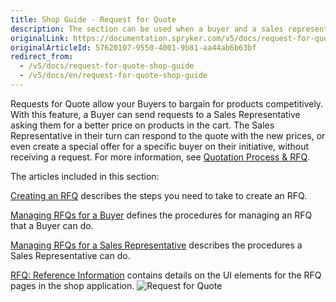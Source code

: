 ```yaml
---
title: Shop Guide - Request for Quote
description: The section can be used when a buyer and a sales representative can negotiate a better price on products in the cart.
originalLink: https://documentation.spryker.com/v5/docs/request-for-quote-shop-guide
originalArticleId: 57620107-9550-4001-9b81-aa44ab6b63bf
redirect_from:
  - /v5/docs/request-for-quote-shop-guide
  - /v5/docs/en/request-for-quote-shop-guide
---
```


Requests for Quote allow your Buyers to bargain for products competitively. With this feature, a Buyer can send requests to a Sales Representative asking them for a better price on products in the cart. The Sales Representative in their turn can respond to the quote with the new prices, or even create a special offer for a specific buyer on their initiative, without receiving a request. For more information, see [Quotation Process & RFQ](https://documentation.spryker.com/v5/docs/en/quotation-process).

The articles included in this section:

[Creating an RFQ](/docs/scos/user/user-guides/202005.0/shop-user-guide/shop-guide-customer-account/shop-guide-quote-requests/shop-guide-creating-a-request-for-quote.html) describes the steps you need to take to create an RFQ.

[Managing RFQs for a Buyer](/docs/scos/user/user-guides/202005.0/shop-user-guide/shop-guide-customer-account/shop-guide-quote-requests/shop-guide-managing-requests-for-quotes-for-a-buyer.html) defines the procedures for managing an RFQ that a Buyer can do.

[Managing RFQs for a Sales Representative](/docs/scos/user/user-guides/202005.0/shop-user-guide/shop-guide-customer-account/shop-guide-quote-requests/shop-guide-managing-requests-for-quotes-for-a-sales-representative.html) describes the procedures a Sales Representative can do.

[RFQ: Reference Information](/docs/scos/user/user-guides/202005.0/shop-user-guide/shop-guide-customer-account/references/request-for-quote-reference-information.html) contains details on the UI elements for the RFQ pages in the shop application.
![Request for Quote](https://spryker.s3.eu-central-1.amazonaws.com/docs/User+Guides/Shop+User+Guides/RFQ/rfq-gif.gif) 


